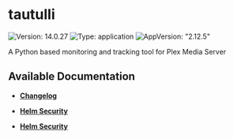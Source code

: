 # tautulli

![Version: 14.0.27](https://img.shields.io/badge/Version-14.0.27-informational?style=flat-square) ![Type: application](https://img.shields.io/badge/Type-application-informational?style=flat-square) ![AppVersion: "2.12.5"](https://img.shields.io/badge/AppVersion-"2.12.5"-informational?style=flat-square)

A Python based monitoring and tracking tool for Plex Media Server

## Available Documentation

- [**Changelog**](CHANGELOG)

- [**Helm Security**](container-security)

- [**Helm Security**](helm-security)

